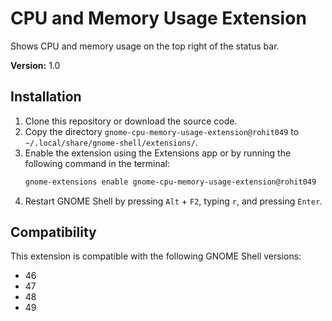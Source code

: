 # CPU and Memory Usage Extension

Shows CPU and memory usage on the top right of the status bar.

**Version:** 1.0

## Installation

1. Clone this repository or download the source code.
2. Copy the directory `gnome-cpu-memory-usage-extension@rohit049` to `~/.local/share/gnome-shell/extensions/`.
3. Enable the extension using the Extensions app or by running the following command in the terminal:
   ```bash
   gnome-extensions enable gnome-cpu-memory-usage-extension@rohit049
   ```
4. Restart GNOME Shell by pressing `Alt` + `F2`, typing `r`, and pressing `Enter`.

## Compatibility

This extension is compatible with the following GNOME Shell versions:

* 46
* 47
* 48
* 49
